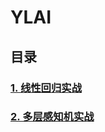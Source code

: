 # YLAI

## 目录

### [1. 线性回归实战](ylml/LinearRegression/LinearReg.md)

### [2. 多层感知机实战](ylml/MLP/MLP.md)